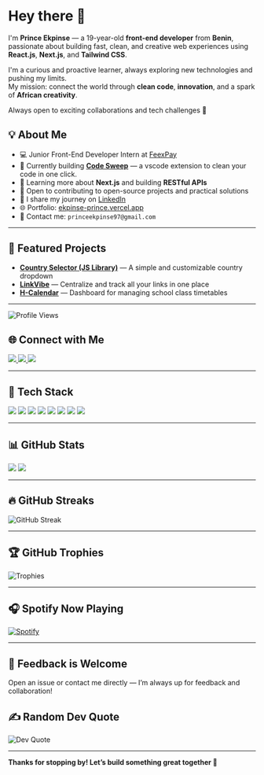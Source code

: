 # Hey there 👋

I'm **Prince Ekpinse** — a 19-year-old **front-end developer** from **Benin**, passionate about building fast, clean, and creative web experiences using **React.js**, **Next.js**, and **Tailwind CSS**.

I'm a curious and proactive learner, always exploring new technologies and pushing my limits.  
My mission: connect the world through **clean code**, **innovation**, and a spark of **African creativity**.

Always open to exciting collaborations and tech challenges 🚀

## 💡 About Me
- 💻 Junior Front-End Developer Intern at [FeexPay](https://feexpay.me/)
- 🔭 Currently building [**Code Sweep**]([https://github.com/prince0xdev/h-calendar](https://github.com/prince0xdev/code-sweap])) — a vscode extension to clean your code in one click.
- 🌱 Learning more about **Next.js** and building **RESTful APIs**  
- 🤝 Open to contributing to open-source projects and practical solutions  
- 📝 I share my journey on [LinkedIn](https://www.linkedin.com/in/prince-ekpinse/)  
- 🌐 Portfolio: [ekpinse-prince.vercel.app](https://ekpinse-prince.vercel.app)  
- 📩 Contact me: `princeekpinse97@gmail.com`

---

## 🚀 Featured Projects
- [**Country Selector (JS Library)**](https://www.npmjs.com/package/country-selector-lite) — A simple and customizable country dropdown  
- [**LinkVibe**](https://github.com/prince0xdev/LinkVibes) — Centralize and track all your links in one place  
- [**H-Calendar**](https://github.com/prince0xdev/h-calendar) — Dashboard for managing school class timetables

---

![Profile Views](https://komarev.com/ghpvc/?username=prince0xdev&color=blue)

## 🌐 Connect with Me
<p>
  <a href="https://www.linkedin.com/in/prince-ekpinse/" target="_blank">
    <img src="https://img.shields.io/badge/LinkedIn-%230077B5.svg?style=for-the-badge&logo=linkedin&logoColor=white" />
  </a>
  <a href="https://github.com/prince0xdev" target="_blank">
    <img src="https://img.shields.io/badge/GitHub-%23181717.svg?style=for-the-badge&logo=github&logoColor=white" />
  </a>
  <a href="https://x.com/prince0xdev" target="_blank">
    <img src="https://img.shields.io/badge/Twitter-%231DA1F2.svg?style=for-the-badge&logo=twitter&logoColor=white" />
  </a>
</p>

---

## 🧰 Tech Stack
<p>
  <img src="https://img.shields.io/badge/HTML5-%23E34F26.svg?style=for-the-badge&logo=html5&logoColor=white" />
  <img src="https://img.shields.io/badge/CSS3-%231572B6.svg?style=for-the-badge&logo=css3&logoColor=white" />
  <img src="https://img.shields.io/badge/JavaScript-%23F7DF1E.svg?style=for-the-badge&logo=javascript&logoColor=black" />
  <img src="https://img.shields.io/badge/React-%2320232a.svg?style=for-the-badge&logo=react&logoColor=%2361DAFB" />
  <img src="https://img.shields.io/badge/Next.js-%23000000.svg?style=for-the-badge&logo=next.js&logoColor=white" />
  <img src="https://img.shields.io/badge/TailwindCSS-%2338B2AC.svg?style=for-the-badge&logo=tailwind-css&logoColor=white" />
  <img src="https://img.shields.io/badge/Git-%23F05033.svg?style=for-the-badge&logo=git&logoColor=white" />
  <img src="https://img.shields.io/badge/Netlify-%2300C7B7.svg?style=for-the-badge&logo=netlify&logoColor=white" />
</p>

---

## 📊 GitHub Stats
<p>
  <img src="https://github-readme-stats.vercel.app/api?username=prince0xdev&show_icons=true&theme=radical" />
  <img src="https://github-readme-stats.vercel.app/api/top-langs/?username=prince0xdev&layout=compact&theme=radical" />
</p>

---

## 🔥 GitHub Streaks
![GitHub Streak](https://github-readme-streak-stats.herokuapp.com/?user=prince0xdev&theme=radical)

---

## 🏆 GitHub Trophies
![Trophies](https://github-profile-trophy.vercel.app/?username=prince0xdev&theme=darkhub&no-bg=true)

---

## 🎧 Spotify Now Playing
[![Spotify](https://novatorem.bgstatic.vercel.app/api/spotify)](https://open.spotify.com/user/31qrstikxab6rlywen3bwldmqvim?si=f58ff6b48a1040ad)

---

## 💬 Feedback is Welcome
Open an issue or contact me directly — I’m always up for feedback and collaboration!

## ✍️ Random Dev Quote
![Dev Quote](https://quotes-github-readme.vercel.app/api?type=horizontal)

---

**Thanks for stopping by! Let’s build something great together 🚀**
